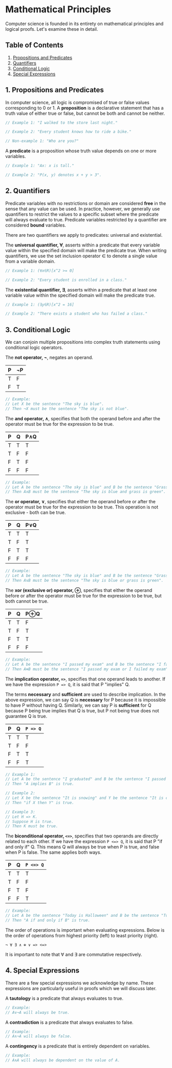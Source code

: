 # Mathematical Principles

Computer science is founded in its entirety on mathematical principles and logical proofs. Let's examine these in detail.

## Table of Contents

1. [Propositions and Predicates](#1-propositions-and-predicates)
2. [Quantifiers](#2-quantifiers)
3. [Conditional Logic](#3-conditional-logic)
4. [Special Expressions](#4-special-expressions)

## 1. Propositions and Predicates

In computer science, all logic is compromised of true or false values corresponding to 0 or 1. A **proposition** is a declarative statement that has a truth value of either true or false, but cannot be both and cannot be neither.

```ts
// Example 1: "I walked to the store last night."

// Example 2: "Every student knows how to ride a bike."

// Non-example 1: "Who are you?"
```

A **predicate** is a proposition whose truth value depends on one or more variables.

```ts
// Example 1: "Ax: x is tall."

// Example 2: "P(x, y) denotes x + y > 3".
```

## 2. Quantifiers

Predicate variables with no restrictions or domain are considered **free** in the sense that any value can be used. In practice, however, we generally use quantifiers to restrict the values to a specific subset where the predicate will always evaluate to true. Predicate variables restricted by a quantifier are considered **bound** variables.

There are two quantifiers we apply to predicates: universal and existential.

The **universal quantifier, ∀**, asserts within a predicate that every variable value within the specified domain will make the predicate true. When writing quantifiers, we use the set inclusion operator ∈ to denote a single value from a variable domain.

```ts
// Example 1: (∀x∈R)[x^2 >= 0]

// Example 2: "Every student is enrolled in a class."
```

The **existential quantifier, ∃**, asserts within a predicate that at least one variable value within the specified domain will make the predicate true.

```ts
// Example 1: (∃y∈R)[x^2 = 16]

// Example 2: "There exists a student who has failed a class."
```

## 3. Conditional Logic

We can conjoin multiple propositions into complex truth statements using conditional logic operators.

The **not operator, ¬**, negates an operand.

| P | ¬P |
| --- | --- |
| T | F |
| F | T |

```ts
// Example:
// Let X be the sentence "The sky is blue".
// Then ¬X must be the sentence "The sky is not blue".
```

The **and operator, ∧**, specifies that both the operand before and after the operator must be true for the expression to be true.

| P | Q | P∧Q |
| --- | --- | --- |
| T | T | T |
| T | F | F |
| F | T | F |
| F | F | F |

```ts
// Example:
// Let A be the sentence "The sky is blue" and B be the sentence "Grass is green".
// Then A∧B must be the sentence "The sky is blue and grass is green".
```

The **or operator, ∨**, specifies that either the operand before or after the operator must be true for the expression to be true. This operation is not exclusive - both can be true.

| P | Q | P∨Q |
| --- | --- | --- |
| T | T | T |
| T | F | T |
| F | T | T |
| F | F | F |

```ts
// Example:
// Let A be the sentence "The sky is blue" and B be the sentence "Grass is green".
// Then A∨B must be the sentence "The sky is blue or grass is green".
```

The **xor (exclusive or) operator, ⊕**, specifies that either the operand before or after the operator must be true for the expression to be true, but both cannot be true.

| P | Q | P⊕Q |
| --- | --- | --- |
| T | T | F |
| T | F | T |
| F | T | T |
| F | F | F |

```ts
// Example:
// Let A be the sentence "I passed my exam" and B be the sentence "I failed my exam".
// Then A⊕B must be the sentence "I passed my exam or I failed my exam".
```

The **implication operator, `=>`**, specifies that one operand leads to another. If we have the expression `P => Q`, it is said that P "implies" Q.

The terms **necessary** and **sufficient** are used to describe implication. In the above expression, we can say Q is **necessary** for P because it is impossible to have P without having Q. Similarly, we can say P is **sufficient** for Q because P being true implies that Q is true, but P not being true does not guarantee Q is true.

| P | Q | `P => Q` |
| --- | --- | --- |
| T | T | T |
| T | F | F |
| F | T | T |
| F | F | T |

```ts
// Example 1:
// Let A be the sentence "I graduated" and B be the sentence "I passed all my required classes".
// Then "A implies B" is true.

// Example 2:
// Let X be the sentence "It is snowing" and Y be the sentence "It is cold outside".
// Then "if X then Y" is true.

// Example 3:
// Let H => K.
// Suppose H is true.
// Then K must be true.
```

The **biconditional operator, `<=>`**, specifies that two operands are directly related to each other. If we have the expression `P <=> Q`, it is said that P "if and only if" Q. This means Q will always be true when P is true, and false when P is false. The same applies both ways.

| P | Q | `P <=> Q` |
| --- | --- | --- |
| T | T | T |
| T | F | F |
| F | T | F |
| F | F | T |

```ts
// Example:
// Let A be the sentence "Today is Halloween" and B be the sentence "Today is October 31st".
// Then "A if and only if B" is true.
```

The order of operations is important when evaluating expressions. Below is the order of operations from highest priority (left) to least priority (right).

```
¬ ∀ ∃ ∧ ⊕ ∨ => <=>
```

It is important to note that ∀ and ∃ are commutative respectively.

## 4. Special Expressions

There are a few special expressions we acknowledge by name. These expressions are particularly useful in proofs which we will discuss later.

A **tautology** is a predicate that always evaluates to true.

```ts
// Example:
// A∨¬A will always be true.
```

A **contradiction** is a predicate that always evaluates to false.

```ts
// Example:
// A∧¬A will always be false.
```

A **contingency** is a predicate that is entirely dependent on variables.

```ts
// Example:
// A∧A will always be dependent on the value of A.
```
